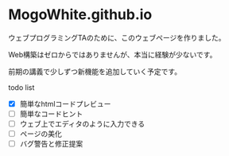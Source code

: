 # MogoWhite.github.io

ウェブプログラミングTAのために、このウェブページを作りました。

Web構築はゼロからではありませんが、本当に経験が少ないです。

前期の講義で少しずつ新機能を追加していく予定です。

todo list

- [x] 簡単なhtmlコードプレビュー
- [ ] 簡単なコードヒント
- [ ] ウェブ上でエディタのように入力できる
- [ ] ページの美化
- [ ] バグ警告と修正提案
